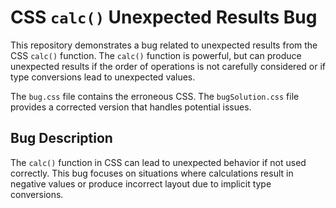 # CSS `calc()` Unexpected Results Bug

This repository demonstrates a bug related to unexpected results from the CSS `calc()` function.  The `calc()` function is powerful, but can produce unexpected results if the order of operations is not carefully considered or if type conversions lead to unexpected values.

The `bug.css` file contains the erroneous CSS.  The `bugSolution.css` file provides a corrected version that handles potential issues.

## Bug Description

The `calc()` function in CSS can lead to unexpected behavior if not used correctly. This bug focuses on situations where calculations result in negative values or produce incorrect layout due to implicit type conversions.